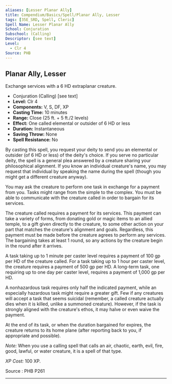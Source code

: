 ```yaml
---
aliases: [Lesser Planar Ally]
title: Compendium/Basics/Spell/Planar Ally, Lesser
tags: [35E_SRD, Spell, Cleric]
Spell Name: Lesser Planar Ally
School: Conjuration
Subschool: (Calling)
Descriptor: [see text]
Level:
  - Clr 4
Source: PHB
---
```



## Planar Ally, Lesser

Exchange services with a 6 HD extraplanar creature.

*   Conjuration (Calling) [see text]
*   **Level:** Clr 4
*   **Components:** V, S, DF, XP
*   **Casting Time:** 10 minutes
*   **Range:** Close (25 ft. + 5 ft./2 levels)
*   **Effect:** One called elemental or outsider of 6 HD or less
*   **Duration:** Instantaneous
*   **Saving Throw:** None
*   **Spell Resistance:** No

<p>By casting this spell, you request your deity to send you an elemental or outsider (of 6 HD or less) of the deity's choice. If you serve no particular deity, the spell is a general plea answered by a creature sharing your philosophical alignment. If you know an individual creature's name, you may request that individual by speaking the name during the spell (though you might get a different creature anyway).</p><p>You may ask the creature to perform one task in exchange for a payment from you. Tasks might range from the simple to the complex. You must be able to communicate with the creature called in order to bargain for its services.</p><p>The creature called requires a payment for its services. This payment can take a variety of forms, from donating gold or magic items to an allied temple, to a gift given directly to the creature, to some other action on your part that matches the creature's alignment and goals. Regardless, this payment must be made before the creature agrees to perform any services. The bargaining takes at least 1 round, so any actions by the creature begin in the round after it arrives.</p><p>A task taking up to 1 minute per caster level requires a payment of 100 gp per HD of the creature called. For a task taking up to 1 hour per caster level, the creature requires a payment of 500 gp per HD. A long-term task, one requiring up to one day per caster level, requires a payment of 1,000 gp per HD.</p><p>A nonhazardous task requires only half the indicated payment, while an especially hazardous task might require a greater gift. Few if any creatures will accept a task that seems suicidal (remember, a called creature actually dies when it is killed, unlike a summoned creature). However, if the task is strongly aligned with the creature's ethos, it may halve or even waive the payment.</p><p>At the end of its task, or when the duration bargained for expires, the creature returns to its home plane (after reporting back to you, if appropriate and possible).</p><p><i>Note:</i> When you use a calling spell that calls an air, chaotic, earth, evil, fire, good, lawful, or water creature, it is a spell of that type.</p><p><i>XP Cost:</i> 100 XP.</p>

Source : PHB P261

---
